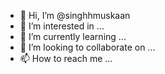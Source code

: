 - 👋 Hi, I’m @singhhmuskaan
- 👀 I’m interested in ...
- 🌱 I’m currently learning ...
- 💞️ I’m looking to collaborate on ...
- 📫 How to reach me ...

<!---
singhhmuskaan/singhhmuskaan is a ✨ special ✨ repository because its `README.md` (this file) appears on your GitHub profile.
You can click the Preview link to take a look at your changes.
--->
